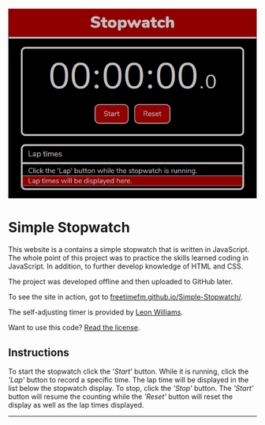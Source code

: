 ![Screenshot of the webpage](webpage_main.png)

# Simple Stopwatch
This website is a contains a simple stopwatch that is written in JavaScript. The whole point of this project was to practice the skills learned coding in JavaScript. In addition, to further develop knowledge of HTML and CSS.

The project was developed offline and then uploaded to GitHub later.

To see the site in action, got to [freetimefm.github.io/Simple-Stopwatch/](https://freetimefm.github.io/Simple-Stopwatch/ "This will take you to a dedicated GitHub page.").

The self-adjusting timer is provided by [Leon Williams](https://stackoverflow.com/a/44337628 "Stack Overflow thread.").

Want to use this code? [Read the license](LICENSE "MIT License").

## Instructions
To start the stopwatch click the *'Start'* button. While it is running, click the *'Lap'* button to record a specific time. The lap time will be displayed in the list below the stopwatch display. To stop, click the *'Stop'* button. The *'Start'* button will resume the counting while the *'Reset'* button will reset the display as well as the lap times displayed.

---
